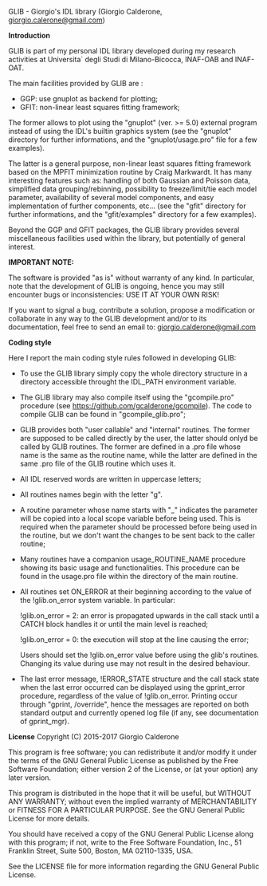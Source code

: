 GLIB - Giorgio's IDL library
(Giorgio Calderone, giorgio.calerone@gmail.com)


**Introduction**

GLIB is part of my personal IDL library developed during my research
activities at Universita` degli Studi di Milano-Bicocca, INAF-OAB and
INAF-OAT.

The main facilities provided by GLIB are :

 - GGP: use gnuplot as backend for plotting;
 - GFIT: non-linear least squares fitting framework;

The former allows to plot using the "gnuplot" (ver. >= 5.0) external
program instead of using the IDL's builtin graphics system (see the
"gnuplot" directory for further informations, and the
"gnuplot/usage.pro" file for a few examples).

The latter is a general purpose, non-linear least squares fitting
framework based on the MPFIT minimization routine by Craig Markwardt.
It has many interesting features such as: handling of both Gaussian
and Poisson data, simplified data grouping/rebinning, possibility to
freeze/limit/tie each model parameter, availability of several model
components, and easy implementation of further components, etc... (see
the "gfit" directory for further informations, and the "gfit/examples"
directory for a few examples).

Beyond the GGP and GFIT packages, the GLIB library provides several
miscellaneous facilities used within the library, but potentially of
general interest.


**IMPORTANT NOTE:**

The software is provided "as is" without warranty of any kind.  In
particular, note that the development of GLIB is ongoing, hence you
may still encounter bugs or inconsistencies: USE IT AT YOUR OWN RISK!

If you want to signal a bug, contribute a solution, propose a
modification or collaborate in any way to the GLIB development and/or
to its documentation, feel free to send an email to:
giorgio.calderone@gmail.com


**Coding style**

Here I report the main coding style rules followed in developing GLIB:

- To use the GLIB library simply copy the whole directory structure in
  a directory accessible throught the IDL_PATH environment variable.

- The GLIB library may also compile itself using the "gcompile.pro"
  procedure (see https://github.com/gcalderone/gcompile).  The code to
  compile GLIB can be found in "gcompile_glib.pro";

- GLIB provides both "user callable" and "internal" routines.  The
  former are supposed to be called directly by the user, the latter
  should onlyd be called by GLIB routines.  The former are defined in
  a .pro file whose name is the same as the routine name, while the
  latter are defined in the same .pro file of the GLIB routine which
  uses it.

- All IDL reserved words are written in uppercase letters;

- All routines names begin with the letter "g".

- A routine parameter whose name starts with "_" indicates the
  parameter will be copied into a local scope variable before being
  used.  This is required when the parameter should be processed
  before being used in the routine, but we don't want the changes to
  be sent back to the caller routine;

- Many routines have a companion usage_ROUTINE_NAME procedure showing
  its basic usage and functionalities.  This procedure can be found in
  the usage.pro file within the directory of the main routine.

- All routines set ON_ERROR at their beginning according to the value
  of the !glib.on_error system variable.  In particular:

    !glib.on_error = 2: an error is propagated upwards in the call
                        stack until a CATCH block handles it or until
                        the main level is reached;

    !glib.on_error = 0: the execution will stop at the line causing
                        the error;

  Users should set the !glib.on_error value before using the glib's
  routines.  Changing its value during use may not result in the
  desired behaviour.

- The last error message, !ERROR_STATE structure and the call stack
  state when the last error occurred can be displayed using the
  gprint_error procedure, regardless of the value of !glib.on_error.
  Printing occur through "gprint, /override", hence the messages are
  reported on both standard output and currently opened log file (if
  any, see documentation of gprint_mgr).



**License**
Copyright (C) 2015-2017 Giorgio Calderone

This program is free software; you can redistribute it and/or
modify it under the terms of the GNU General Public License
as published by the Free Software Foundation; either version 2
of the License, or (at your option) any later version.

This program is distributed in the hope that it will be useful,
but WITHOUT ANY WARRANTY; without even the implied warranty of
MERCHANTABILITY or FITNESS FOR A PARTICULAR PURPOSE.  See the
GNU General Public License for more details.

You should have received a copy of the GNU General Public License
along with this program; if not, write to the Free Software
Foundation, Inc., 51 Franklin Street, Suite 500, Boston, MA  02110-1335, USA.

See the LICENSE file for more information regarding the GNU General
Public License.



